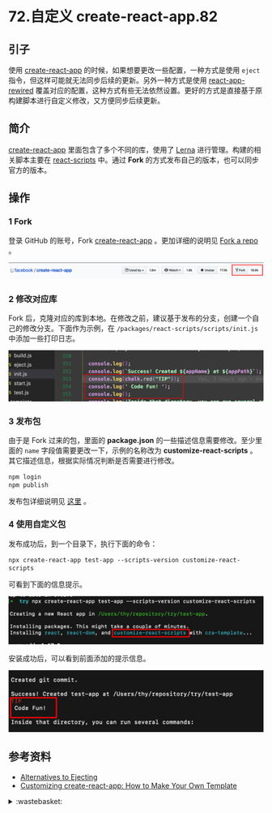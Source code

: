 # 72.自定义 create-react-app.82

## <a name="start"></a> 引子
使用 [create-react-app][url-github-1] 的时候，如果想要更改一些配置，一种方式是使用 `eject` 指令，但这样可能就无法同步后续的更新。另外一种方式是使用 [react-app-rewired][url-github-2] 覆盖对应的配置，这种方式有些无法依然设置。更好的方式是直接基于原构建脚本进行自定义修改，又方便同步后续更新。


## <a name="intro"></a> 简介
[create-react-app][url-github-1] 里面包含了多个不同的库，使用了 [Lerna][url-github-3] 进行管理。构建的相关脚本主要在 [react-scripts][url-github-4] 中。通过 **Fork** 的方式发布自己的版本，也可以同步官方的版本。

## 操作
### 1 Fork
登录 GitHub 的账号，Fork [create-react-app][url-github-1] 。更加详细的说明见 [Fork a repo][url-docs-1] 。

![72-fork][url-local-1]

### 2 修改对应库
Fork 后，克隆对应的库到本地。在修改之前，建议基于发布的分支，创建一个自己的修改分支。下面作为示例，在 `/packages/react-scripts/scripts/init.js` 中添加一些打印日志。

![72-modify][url-local-2]

### 3 发布包
由于是 Fork 过来的包，里面的 **package.json** 的一些描述信息需要修改。至少里面的 `name` 字段值需要更改一下，示例的名称改为 **customize-react-scripts** 。其它描述信息，根据实际情况判断是否需要进行修改。
```
npm login
npm publish
```
发布包详细说明见 [这里][url-docs-2] 。

### 4 使用自定义包
发布成功后，到一个目录下，执行下面的命令：
```shell
npx create-react-app test-app --scripts-version customize-react-scripts
```
可看到下面的信息提示。

![72-start][url-local-3]

安装成功后，可以看到前面添加的提示信息。

![72-success][url-local-4]



## <a name="reference"></a> 参考资料
- [Alternatives to Ejecting][url-docs-3]
- [Customizing create-react-app: How to Make Your Own Template][url-aiticle-1]


[url-base]:https://xxholic.github.io/segment

[url-aiticle-1]:https://auth0.com/blog/how-to-configure-create-react-app/
[url-github-1]:https://github.com/facebook/create-react-app
[url-github-2]:https://github.com/timarney/react-app-rewired
[url-github-3]:https://github.com/lerna/lerna
[url-github-4]:https://github.com/facebook/create-react-app/tree/master/packages/react-scripts
[url-docs-1]:https://help.github.com/en/github/getting-started-with-github/fork-a-repo#keep-your-fork-synced
[url-docs-2]:https://docs.npmjs.com/creating-and-publishing-unscoped-public-packages
[url-docs-3]:https://create-react-app.dev/docs/alternatives-to-ejecting

[url-local-1]:../images/72/fork.png
[url-local-2]:../images/72/modify.png
[url-local-3]:../images/72/start.png
[url-local-4]:../images/72/success.png

<details>
<summary>:wastebasket:</summary>

最近玩了一个小游戏[《月圆之夜》][url-game-1]，里面对小红帽故事的改写蛮有意思的。每个调查的 boss 都有不同角度的改写。

![71-poster][url-local-poster]

</details>

[url-game-1]:http://www.yueyuanzhiye.com
[url-local-poster]:../images/72/poster.jpg
